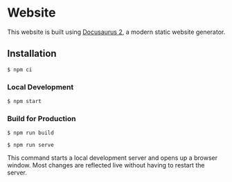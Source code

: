 # Website

This website is built using [Docusaurus 2](https://docusaurus.io/), a modern static website generator.

## Installation

`$ npm ci`

### Local Development

`$ npm start`

### Build for Production

`$ npm run build`

`$ npm run serve`

This command starts a local development server and opens up a browser window. Most changes are reflected live without having to restart the server.
